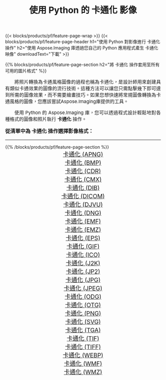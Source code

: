 ﻿---
title: 使用 Python 的 卡通化 影像 
weight: 3920
url: /zh-hant/python-net/cartoonify/ 
lang: zh-hant
langdirlevel: 2
locales: zh-hans,ja,it,ru,de,es,fr,nl,id,lt,pl,pt,vi,tr,ko,zh-hant,ar,hi,th,sv,cs,uk,he
description: 使用您自己的 Python 應用程式和伺服器 API 將 Aspose.Imaging 庫套用至 卡通化 圖像和照片。
---

{{< blocks/products/pf/feature-page-wrap >}}
{{< blocks/products/pf/feature-page-header h1="使用 Python 對影像進行 卡通化 操作" h2="使用 Aspose.Imaging 庫透過您自己的 Python 應用程式產生 卡通化 映像" downloadText="下載" >}}


{{% blocks/products/pf/feature-page-section  h2="將 卡通化 操作套用至所有可用的圖片格式" %}}
<p align="justify" style="text-indent:2em;font-size:15px;">
將照片轉換為卡通風格圖像的過程也稱為卡通化，是設計師用來創建具有類似卡通效果的圖像的流行技術。這種方法可以讓您只需點擊幾下即可達到所需的圖像效果，而不需要繪畫技巧。如果您想快速將常規圖像轉換為卡通風格的圖像，您應該嘗試Aspose.Imaging庫提供的工具。
</p>
<p align="justify" style="text-indent:2em;font-size:15px;">
使用 Python 的 Aspose.Imaging 庫，您可以透過程式設計輕鬆地對各種格式的圖像和照片執行 <b>卡通化</b> 操作。
</p>
<h3 style="margin-top:16px;">
從清單中為 卡通化 操作選擇影像格式：
</h3>
<hr/>
{{% /blocks/products/pf/feature-page-section %}}
<div class="container-fluid productfamilypage bg-gray">
    <div class="convertypes bg-gray agp-content section">
        <div class="container">
		<div class="row other-converters" style="gap: 10px;font-size: 19px;text-align:center;">
		    <div class='col-md-3 other-converter remove-lp remove-rp'><a href="/imaging/zh-hant/python-net/cartoonify/apng/" style="padding:15px;">卡通化 (APNG)</a></div><div class='col-md-3 other-converter remove-lp remove-rp'><a href="/imaging/zh-hant/python-net/cartoonify/bmp/" style="padding:15px;">卡通化 (BMP)</a></div><div class='col-md-3 other-converter remove-lp remove-rp'><a href="/imaging/zh-hant/python-net/cartoonify/cdr/" style="padding:15px;">卡通化 (CDR)</a></div><div class='col-md-3 other-converter remove-lp remove-rp'><a href="/imaging/zh-hant/python-net/cartoonify/cmx/" style="padding:15px;">卡通化 (CMX)</a></div><div class='col-md-3 other-converter remove-lp remove-rp'><a href="/imaging/zh-hant/python-net/cartoonify/dib/" style="padding:15px;">卡通化 (DIB)</a></div><div class='col-md-3 other-converter remove-lp remove-rp'><a href="/imaging/zh-hant/python-net/cartoonify/dicom/" style="padding:15px;">卡通化 (DICOM)</a></div><div class='col-md-3 other-converter remove-lp remove-rp'><a href="/imaging/zh-hant/python-net/cartoonify/djvu/" style="padding:15px;">卡通化 (DJVU)</a></div><div class='col-md-3 other-converter remove-lp remove-rp'><a href="/imaging/zh-hant/python-net/cartoonify/dng/" style="padding:15px;">卡通化 (DNG)</a></div><div class='col-md-3 other-converter remove-lp remove-rp'><a href="/imaging/zh-hant/python-net/cartoonify/emf/" style="padding:15px;">卡通化 (EMF)</a></div><div class='col-md-3 other-converter remove-lp remove-rp'><a href="/imaging/zh-hant/python-net/cartoonify/emz/" style="padding:15px;">卡通化 (EMZ)</a></div><div class='col-md-3 other-converter remove-lp remove-rp'><a href="/imaging/zh-hant/python-net/cartoonify/eps/" style="padding:15px;">卡通化 (EPS)</a></div><div class='col-md-3 other-converter remove-lp remove-rp'><a href="/imaging/zh-hant/python-net/cartoonify/gif/" style="padding:15px;">卡通化 (GIF)</a></div><div class='col-md-3 other-converter remove-lp remove-rp'><a href="/imaging/zh-hant/python-net/cartoonify/ico/" style="padding:15px;">卡通化 (ICO)</a></div><div class='col-md-3 other-converter remove-lp remove-rp'><a href="/imaging/zh-hant/python-net/cartoonify/j2k/" style="padding:15px;">卡通化 (J2K)</a></div><div class='col-md-3 other-converter remove-lp remove-rp'><a href="/imaging/zh-hant/python-net/cartoonify/jp2/" style="padding:15px;">卡通化 (JP2)</a></div><div class='col-md-3 other-converter remove-lp remove-rp'><a href="/imaging/zh-hant/python-net/cartoonify/jpg/" style="padding:15px;">卡通化 (JPG)</a></div><div class='col-md-3 other-converter remove-lp remove-rp'><a href="/imaging/zh-hant/python-net/cartoonify/jpeg/" style="padding:15px;">卡通化 (JPEG)</a></div><div class='col-md-3 other-converter remove-lp remove-rp'><a href="/imaging/zh-hant/python-net/cartoonify/odg/" style="padding:15px;">卡通化 (ODG)</a></div><div class='col-md-3 other-converter remove-lp remove-rp'><a href="/imaging/zh-hant/python-net/cartoonify/otg/" style="padding:15px;">卡通化 (OTG)</a></div><div class='col-md-3 other-converter remove-lp remove-rp'><a href="/imaging/zh-hant/python-net/cartoonify/png/" style="padding:15px;">卡通化 (PNG)</a></div><div class='col-md-3 other-converter remove-lp remove-rp'><a href="/imaging/zh-hant/python-net/cartoonify/svg/" style="padding:15px;">卡通化 (SVG)</a></div><div class='col-md-3 other-converter remove-lp remove-rp'><a href="/imaging/zh-hant/python-net/cartoonify/tga/" style="padding:15px;">卡通化 (TGA)</a></div><div class='col-md-3 other-converter remove-lp remove-rp'><a href="/imaging/zh-hant/python-net/cartoonify/tif/" style="padding:15px;">卡通化 (TIF)</a></div><div class='col-md-3 other-converter remove-lp remove-rp'><a href="/imaging/zh-hant/python-net/cartoonify/tiff/" style="padding:15px;">卡通化 (TIFF)</a></div><div class='col-md-3 other-converter remove-lp remove-rp'><a href="/imaging/zh-hant/python-net/cartoonify/webp/" style="padding:15px;">卡通化 (WEBP)</a></div><div class='col-md-3 other-converter remove-lp remove-rp'><a href="/imaging/zh-hant/python-net/cartoonify/wmf/" style="padding:15px;">卡通化 (WMF)</a></div><div class='col-md-3 other-converter remove-lp remove-rp'><a href="/imaging/zh-hant/python-net/cartoonify/wmz/" style="padding:15px;">卡通化 (WMZ)</a></div>
                </div>
        </div>
    </div>
</div>
<br/>
